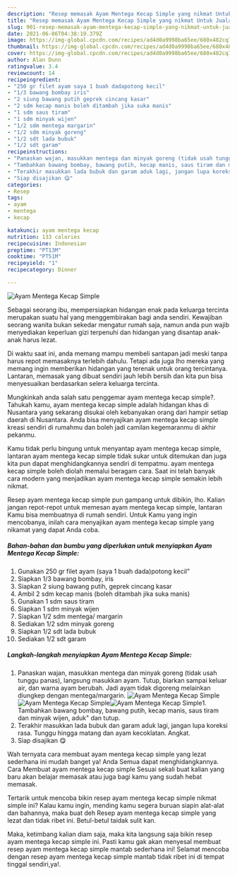 ```yaml
---
description: "Resep memasak Ayam Mentega Kecap Simple yang nikmat Untuk Jualan"
title: "Resep memasak Ayam Mentega Kecap Simple yang nikmat Untuk Jualan"
slug: 901-resep-memasak-ayam-mentega-kecap-simple-yang-nikmat-untuk-jualan
date: 2021-06-06T04:38:19.379Z
image: https://img-global.cpcdn.com/recipes/ad4d0a9998ba65ee/680x482cq70/ayam-mentega-kecap-simple-foto-resep-utama.jpg
thumbnail: https://img-global.cpcdn.com/recipes/ad4d0a9998ba65ee/680x482cq70/ayam-mentega-kecap-simple-foto-resep-utama.jpg
cover: https://img-global.cpcdn.com/recipes/ad4d0a9998ba65ee/680x482cq70/ayam-mentega-kecap-simple-foto-resep-utama.jpg
author: Alan Dunn
ratingvalue: 3.4
reviewcount: 14
recipeingredient:
- "250 gr filet ayam saya 1 buah dadapotong kecil"
- "1/3 bawang bombay iris"
- "2 siung bawang putih geprek cincang kasar"
- "2 sdm kecap manis boleh ditambah jika suka manis"
- "1 sdm saus tiram"
- "1 sdm minyak wijen"
- "1/2 sdm mentega margarin"
- "1/2 sdm minyak goreng"
- "1/2 sdt lada bubuk"
- "1/2 sdt garam"
recipeinstructions:
- "Panaskan wajan, masukkan mentega dan minyak goreng (tidak usah tunggu panas), langsung masukkan ayam. Tutup, biarkan sampai keluar air, dan warna ayam berubah. Jadi ayam tidak digoreng melainkan diungkep dengan mentega/margarin."
- "Tambahkan bawang bombay, bawang putih, kecap manis, saus tiram dan minyak wijen, aduk&#34; dan tutup."
- "Terakhir masukkan lada bubuk dan garam aduk lagi, jangan lupa koreksi rasa. Tunggu hingga matang dan ayam kecoklatan. Angkat."
- "Siap disajikan 😋"
categories:
- Resep
tags:
- ayam
- mentega
- kecap

katakunci: ayam mentega kecap 
nutrition: 133 calories
recipecuisine: Indonesian
preptime: "PT13M"
cooktime: "PT51M"
recipeyield: "1"
recipecategory: Dinner

---
```



![Ayam Mentega Kecap Simple](https://img-global.cpcdn.com/recipes/ad4d0a9998ba65ee/680x482cq70/ayam-mentega-kecap-simple-foto-resep-utama.jpg)

Sebagai seorang ibu, mempersiapkan hidangan enak pada keluarga tercinta merupakan suatu hal yang menggembirakan bagi anda sendiri. Kewajiban seorang  wanita bukan sekedar mengatur rumah saja, namun anda pun wajib menyediakan keperluan gizi terpenuhi dan hidangan yang disantap anak-anak harus lezat.

Di waktu  saat ini, anda memang mampu membeli santapan jadi meski tanpa harus repot memasaknya terlebih dahulu. Tetapi ada juga lho mereka yang memang ingin memberikan hidangan yang terenak untuk orang tercintanya. Lantaran, memasak yang dibuat sendiri jauh lebih bersih dan kita pun bisa menyesuaikan berdasarkan selera keluarga tercinta. 



Mungkinkah anda salah satu penggemar ayam mentega kecap simple?. Tahukah kamu, ayam mentega kecap simple adalah hidangan khas di Nusantara yang sekarang disukai oleh kebanyakan orang dari hampir setiap daerah di Nusantara. Anda bisa menyajikan ayam mentega kecap simple kreasi sendiri di rumahmu dan boleh jadi camilan kegemaranmu di akhir pekanmu.

Kamu tidak perlu bingung untuk menyantap ayam mentega kecap simple, lantaran ayam mentega kecap simple tidak sukar untuk ditemukan dan juga kita pun dapat menghidangkannya sendiri di tempatmu. ayam mentega kecap simple boleh diolah memalui beragam cara. Saat ini telah banyak cara modern yang menjadikan ayam mentega kecap simple semakin lebih nikmat.

Resep ayam mentega kecap simple pun gampang untuk dibikin, lho. Kalian jangan repot-repot untuk memesan ayam mentega kecap simple, lantaran Kamu bisa membuatnya di rumah sendiri. Untuk Kamu yang ingin mencobanya, inilah cara menyajikan ayam mentega kecap simple yang nikamat yang dapat Anda coba.

<!--inarticleads1-->

##### Bahan-bahan dan bumbu yang diperlukan untuk menyiapkan Ayam Mentega Kecap Simple:

1. Gunakan 250 gr filet ayam (saya 1 buah dada)potong kecil&#34;
1. Siapkan 1/3 bawang bombay, iris
1. Siapkan 2 siung bawang putih, geprek cincang kasar
1. Ambil 2 sdm kecap manis (boleh ditambah jika suka manis)
1. Gunakan 1 sdm saus tiram
1. Siapkan 1 sdm minyak wijen
1. Siapkan 1/2 sdm mentega/ margarin
1. Sediakan 1/2 sdm minyak goreng
1. Siapkan 1/2 sdt lada bubuk
1. Sediakan 1/2 sdt garam




<!--inarticleads2-->

##### Langkah-langkah menyiapkan Ayam Mentega Kecap Simple:

1. Panaskan wajan, masukkan mentega dan minyak goreng (tidak usah tunggu panas), langsung masukkan ayam. Tutup, biarkan sampai keluar air, dan warna ayam berubah. Jadi ayam tidak digoreng melainkan diungkep dengan mentega/margarin.
<img src="https://img-global.cpcdn.com/steps/6d614f554f1e63cc/160x128cq70/ayam-mentega-kecap-simple-langkah-memasak-1-foto.jpg" alt="Ayam Mentega Kecap Simple"><img src="https://img-global.cpcdn.com/steps/ecc46502f9865c52/160x128cq70/ayam-mentega-kecap-simple-langkah-memasak-1-foto.jpg" alt="Ayam Mentega Kecap Simple"><img src="https://img-global.cpcdn.com/steps/ae34ea598e63a288/160x128cq70/ayam-mentega-kecap-simple-langkah-memasak-1-foto.jpg" alt="Ayam Mentega Kecap Simple">1. Tambahkan bawang bombay, bawang putih, kecap manis, saus tiram dan minyak wijen, aduk&#34; dan tutup.
1. Terakhir masukkan lada bubuk dan garam aduk lagi, jangan lupa koreksi rasa. Tunggu hingga matang dan ayam kecoklatan. Angkat.
1. Siap disajikan 😋




Wah ternyata cara membuat ayam mentega kecap simple yang lezat sederhana ini mudah banget ya! Anda Semua dapat menghidangkannya. Cara Membuat ayam mentega kecap simple Sesuai sekali buat kalian yang baru akan belajar memasak atau juga bagi kamu yang sudah hebat memasak.

Tertarik untuk mencoba bikin resep ayam mentega kecap simple nikmat simple ini? Kalau kamu ingin, mending kamu segera buruan siapin alat-alat dan bahannya, maka buat deh Resep ayam mentega kecap simple yang lezat dan tidak ribet ini. Betul-betul taidak sulit kan. 

Maka, ketimbang kalian diam saja, maka kita langsung saja bikin resep ayam mentega kecap simple ini. Pasti kamu gak akan menyesal membuat resep ayam mentega kecap simple mantab sederhana ini! Selamat mencoba dengan resep ayam mentega kecap simple mantab tidak ribet ini di tempat tinggal sendiri,ya!.

